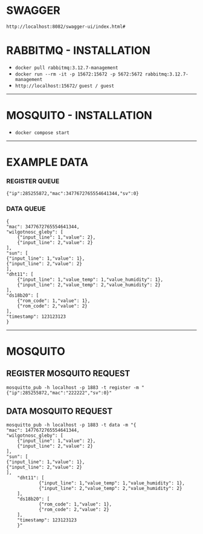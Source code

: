 # SWAGGER

`http://localhost:8082/swagger-ui/index.html#`


# RABBITMQ - INSTALLATION

- `docker pull rabbitmq:3.12.7-management`
- `docker run --rm -it -p 15672:15672 -p 5672:5672 rabbitmq:3.12.7-management`
- `http://localhost:15672/` `guest / guest`

---

# MOSQUITO - INSTALLATION

- `docker compose start`

---

# EXAMPLE DATA 

### REGISTER QUEUE
`{"ip":285255872,"mac":3477672765554641344,"sv":0}`

### DATA QUEUE

    {
    "mac": 3477672765554641344,
    "wilgotnosc_gleby": [
        {"input_line": 1,"value": 2},
        {"input_line": 2,"value": 2}
    ],
    "sun": [
    {"input_line": 1,"value": 1},
    {"input_line": 2,"value": 2}
    ],
	"dht11": [
		{"input_line": 1,"value_temp": 1,"value_humidity": 1},
		{"input_line": 2,"value_temp": 2,"value_humidity": 2}
	],
	"ds18b20": [
		{"rom_code": 1,"value": 1},
		{"rom_code": 2,"value": 2}
	],
	"timestamp": 123123123
	}



---

# MOSQUITO

## REGISTER MOSQUITO REQUEST

    mosquitto_pub -h localhost -p 1883 -t register -m "{"ip":285255872,"mac":"222222","sv":0}"


## DATA MOSQUITO REQUEST


    mosquitto_pub -h localhost -p 1883 -t data -m "{
    "mac": 1477672765554641344,
    "wilgotnosc_gleby": [
        {"input_line": 1,"value": 2},
        {"input_line": 2,"value": 2}
    ],
    "sun": [
    {"input_line": 1,"value": 1},
    {"input_line": 2,"value": 2}
    ],
        "dht11": [
                {"input_line": 1,"value_temp": 1,"value_humidity": 1},
                {"input_line": 2,"value_temp": 2,"value_humidity": 2}
        ],
        "ds18b20": [
                {"rom_code": 1,"value": 1},
                {"rom_code": 2,"value": 2}
        ],
        "timestamp": 123123123
        }"
